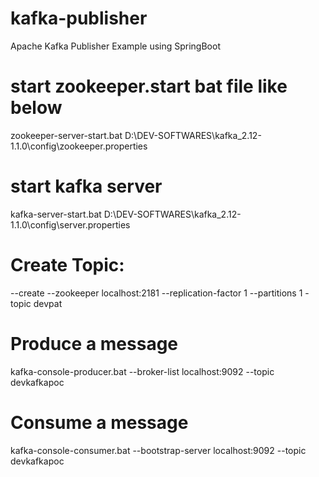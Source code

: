 # kafka-publisher
Apache Kafka Publisher Example using SpringBoot

# start zookeeper.start bat file like below
zookeeper-server-start.bat D:\DEV-SOFTWARES\kafka_2.12-1.1.0\config\zookeeper.properties

# start kafka server
kafka-server-start.bat D:\DEV-SOFTWARES\kafka_2.12-1.1.0\config\server.properties

# Create Topic:
--create --zookeeper localhost:2181 --replication-factor 1 --partitions 1 -topic devpat

# Produce a message 
kafka-console-producer.bat --broker-list localhost:9092 --topic devkafkapoc

# Consume a message
kafka-console-consumer.bat --bootstrap-server localhost:9092 --topic devkafkapoc
